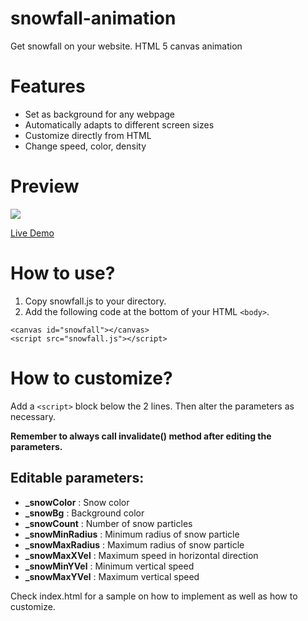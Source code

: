 # snowfall-animation

Get snowfall on your website. HTML 5 canvas animation

# Features

- Set as background for any webpage
- Automatically adapts to different screen sizes
- Customize directly from HTML
- Change speed, color, density


# Preview

<img src="https://i.imgur.com/PIEEjGo.gif"/>

<a href="https://iam.engineer/demo/snowfall.html">Live Demo</a>

# How to use?

1. Copy snowfall.js to your directory.
2. Add the following code at the bottom of your HTML `<body>`.

```
<canvas id="snowfall"></canvas>
<script src="snowfall.js"></script>
```

# How to customize?

Add a `<script>` block below the 2 lines. Then alter the parameters as necessary.

**Remember to always call invalidate() method after editing the parameters.**

## Editable parameters:

- **\_snowColor** : Snow color
- **\_snowBg** : Background color
- **\_snowCount** : Number of snow particles
- **\_snowMinRadius** : Minimum radius of snow particle
- **\_snowMaxRadius** : Maximum radius of snow particle
- **\_snowMaxXVel** : Maximum speed in horizontal direction
- **\_snowMinYVel** : Minimum vertical speed
- **\_snowMaxYVel** : Maximum vertical speed

Check index.html for a sample on how to implement as well as how to customize.
